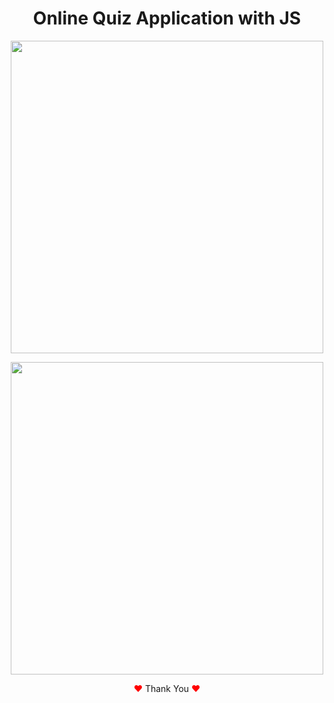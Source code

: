 <h1 align="center"> Online Quiz Application with JS</h1>

<p align="center">
  <img width="500px" src="https://user-images.githubusercontent.com/80118217/191539497-eea0a84c-db0f-4799-a057-bf87935d6495.JPG">
</p>


<p align="center">
  <img width="500px" src="https://user-images.githubusercontent.com/80118217/191539692-f36eddd7-c9d0-4438-8611-ec7e66c18f8e.JPG">
</p>


<p align="center"><span style="color: red;">&hearts;</span> Thank You <span style="color: red;">&hearts;</span></p>
